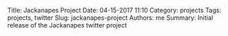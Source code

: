 Title: Jackanapes Project 
Date: 04-15-2017 11:10 
Category: projects
Tags: projects, twitter 
Slug: jackanapes-project 
Authors: me
Summary: Initial release of the Jackanapes twitter project
